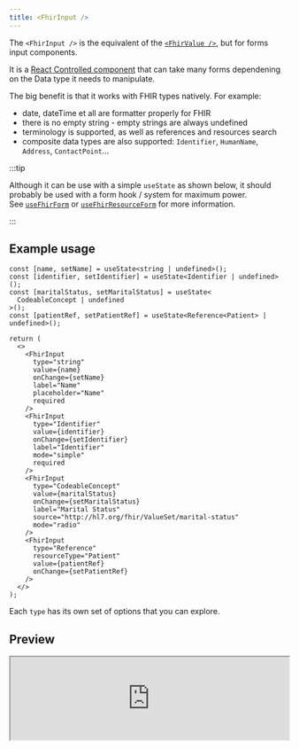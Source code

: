 ```yaml
---
title: <FhirInput />
---
```


The `<FhirInput />` is the equivalent of the [`<FhirValue />`](/packages/react/components/fhir-value), but for forms input components.

It is a [React Controlled component](https://react.dev/learn/sharing-state-between-components#controlled-and-uncontrolled-components) that can take many forms dependening on the Data type it needs to manipulate.

The big benefit is that it works with FHIR types natively. For example:

- date, dateTime et all are formatter properly for FHIR
- there is no empty string - empty strings are always undefined
- terminology is supported, as well as references and resources search
- composite data types are also supported: `Identifier`, `HumanName`, `Address`, `ContactPoint`...

:::tip

Although it can be use with a simple `useState` as shown below, it should probably be used with a form hook / system for maximum power.  
See [`useFhirForm`](/packages/react/mantine/use-fhir-form) or [`useFhirResourceForm`](/packages/react/mantine/use-fhir-resource-form) for more information.

:::

## Example usage

```tsx
const [name, setName] = useState<string | undefined>();
const [identifier, setIdentifier] = useState<Identifier | undefined>();
const [maritalStatus, setMaritalStatus] = useState<
  CodeableConcept | undefined
>();
const [patientRef, setPatientRef] = useState<Reference<Patient> | undefined>();

return (
  <>
    <FhirInput
      type="string"
      value={name}
      onChange={setName}
      label="Name"
      placeholder="Name"
      required
    />
    <FhirInput
      type="Identifier"
      value={identifier}
      onChange={setIdentifier}
      label="Identifier"
      mode="simple"
      required
    />
    <FhirInput
      type="CodeableConcept"
      value={maritalStatus}
      onChange={setMaritalStatus}
      label="Marital Status"
      source="http://hl7.org/fhir/ValueSet/marital-status"
      mode="radio"
    />
    <FhirInput
      type="Reference"
      resourceType="Patient"
      value={patientRef}
      onChange={setPatientRef}
    />
  </>
);
```

Each `type` has its own set of options that you can explore.

## Preview

<iframe src="https://bonfhir.dev/storybook/iframe.html?args=&id=bonfhir-inputs-fhirinput--default&viewMode=story" width="100%" />

<iframe src="https://bonfhir.dev/storybook/iframe.html?args=&id=bonfhir-inputs-fhirinput--codeable-concept&viewMode=story" width="100%" />

<iframe src="https://bonfhir.dev/storybook/iframe.html?args=&id=bonfhir-inputs-fhirinput--identifier&viewMode=story" width="100%" />

<iframe src="https://bonfhir.dev/storybook/iframe.html?args=&id=bonfhir-inputs-fhirinput--reference&viewMode=story" width="100%" />
